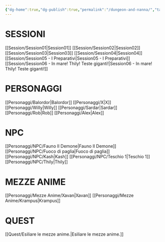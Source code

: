 ```yaml
---
{"dg-home":true,"dg-publish":true,"permalink":"/dungeon-and-nanna/","tags":["gardenEntry"],"dgPassFrontmatter":true}
---
```


# <b>SESSIONI </b>
[[Session/Session01\|Session01]]
[[Session/Session02\|Session02]]
[[Session/Session03\|Session03]]
[[Session/Session04\|Session04]]
[[Session/Session05 - I Preparativi\|Session05 - I Preparativi]]
[[Session/Session06 - In mare! Thily! Teste giganti!\|Session06 - In mare! Thily! Teste giganti!]]
# <b>PERSONAGGI</b>
 [[Personaggi/Balordor\|Balordor]]
[[Personaggi/X\|X]]
[[Personaggi/Willy\|Willy]]
[[Personaggi/Sardar\|Sardar]]
[[Personaggi/Rob\|Rob]]
[[Personaggi/Alex\|Alex]]
# <b>NPC</b>
[[Personaggi/NPC/Fauno Il Demone\|Fauno Il Demone]]
[[Personaggi/NPC/Fuoco di paglia\|Fuoco di paglia]]
[[Personaggi/NPC/Kash\|Kash]]
[[Personaggi/NPC/Teschio 1\|Teschio 1]]
[[Personaggi/NPC/Thily\|Thily]]
# <b>MEZZE ANIME</b>
[[Personaggi/Mezze Anime/Xavan\|Xavan]]
[[Personaggi/Mezze Anime/Krampus\|Krampus]]
# <b>QUEST</b>
[[Quest/Esiliare le mezze anime.\|Esiliare le mezze anime.]]